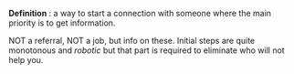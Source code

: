 **Definition** : a way to start a connection with someone where the main priority is to get information. 

NOT a referral, NOT a job, but info on these. Initial steps are quite monotonous and *robotic* but that part is required to eliminate who will not help you.